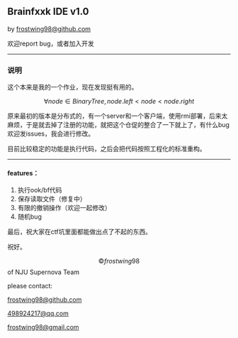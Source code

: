 <script type="text/javascript" src="http://cdn.mathjax.org/mathjax/latest/MathJax.js?config=default"></script>


## Brainfxxk IDE v1.0

by frostwing98@github.com

欢迎report bug，或者加入开发

---

### 说明

这个本来是我的一个作业，现在发现挺有用的。




$$ \forall node \in BinaryTree,node.left<node<node.right$$

原来最初的版本是分布式的，有一个server和一个客户端，使用rmi部署，后来太麻烦，于是就去掉了注册的功能，就把这个仓促的整合了一下就上了，有什么bug欢迎发issues，我会进行修改。

目前比较稳定的功能是执行代码，之后会把代码按照工程化的标准重构。

---

#### features：

1. 执行ook/bf代码
2. 保存读取文件（修复中）
3. 有限的撤销操作（欢迎一起修改）
4. 随机bug



最后，祝大家在ctf坑里面都能做出点了不起的东西。

祝好。

$$©frostwing98 $$ of NJU Supernova Team

please contact:

 frostwing98@github.com

498924217@qq.com

frostwing98@gmail.com



